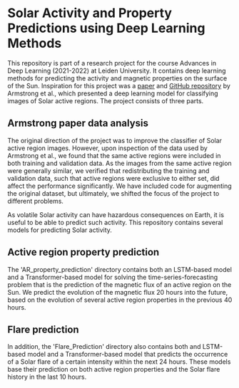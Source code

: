 # Solar Activity and Property Predictions using Deep Learning Methods

This repository is part of a research project for the course Advances in Deep Learning (2021-2022) at Leiden University. It contains deep learning methods for predicting the activity and magnetic properties on the surface of the Sun. Inspiration for this project was a [paper](https://arxiv.org/abs/1905.13575) and [GitHub repository](https://github.com/bionictoucan/Slic) by Armstrong et al., which presented a deep learning model for classifying images of Solar active regions. The project consists of three parts.

## Armstrong paper data analysis

The original direction of the project was to improve the classifier of Solar active region images. However, upon inspection of the data used by Armstrong et al., we found that the same active regions were included in both training and validation data. As the images from the same active region were generally similar, we verified that redistributing the training and validation data, such that active regions were exclusive to either set, did affect the performance significantly. We have included code for augmenting the original dataset, but ultimately, we shifted the focus of the project to different problems.

As volatile Solar activity can have hazardous consequences on Earth, it is useful to be able to predict such activity. This repository contains several models for predicting Solar activity.

## Active region property prediction

The 'AR_property_prediction' directory contains both an LSTM-based model and a Transformer-based model for solving the time-series-forecasting problem that is the prediction of the magnetic flux of an active region on the Sun. We predict the evolution of the magnetic flux 20 hours into the future, based on the evolution of several active region properties in the previous 40 hours.

## Flare prediction

In addition, the 'Flare_Prediction' directory also contains both and LSTM-based model and a Transformer-based model that predicts the occurrence of a Solar flare of a certain intensity within the next 24 hours. These models base their prediction on both active region properties and the Solar flare history in the last 10 hours.
